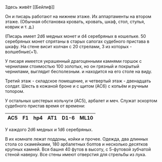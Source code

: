 Здесь живёт [[Бейлиф]]

Он и писарь работают на нижнем этаже. Их аппартаменты на втором этаже. 
(Обычная обстановка кровать, кровать, шкаф, стол, стулья, коврик и т. д.) 

(Писарь имеет 2d6 медных монет и d4 серебряных в кошельке. 50 серебряных монет спрятаны в старых сапогах судебного пристава в шкафу. На стене висит колчан с 20 стрелами, 3 из которых - волшебные(+1). 

У писаря имеется украшенный драгоценными камнями горшок с чернилами стоимостью 100 золотых, но он грязный и покрытый чернилами, выглядит бесполезным. и находится на его столе на виду.

Третий этаж - складское помещение, и четвертый этаж - двенадцать солдат. Шесть в кожаной броне и с щитом (AC6) с копьём и ручным топором. 

У остальных шестерых кольчуги (AC5), арбалет и меч. Служат эскортом судебного пристав время от времени:

AC5|F1|hp4|AT1|D1-6|ML10
---|--|---|---|----|----
У каждого 2d6 медных и 1d6 серебряных.

В их комнате лежат поддоны, койки и прочее. Одежда, два длинных стола со скамейками, 180 арбалетных болтов и несколько десятков крупных камней. Вся башня 40 футов в высоту, с 5-футовой зубчатой стеной наверху. Все стены имеют отверстия для стрельбы из лука.